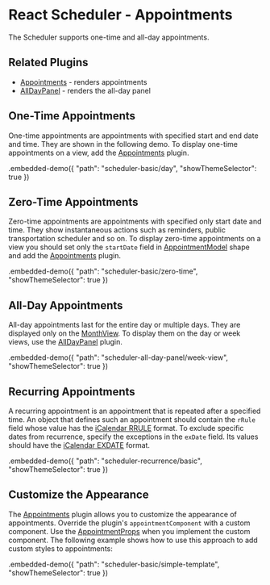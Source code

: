 # React Scheduler - Appointments

The Scheduler supports one-time and all-day appointments.

## Related Plugins

- [Appointments](../reference/appointments.md) - renders appointments
- [AllDayPanel](../reference/all-day-panel.md) - renders the all-day panel

## One-Time Appointments

One-time appointments are appointments with specified start and end date and time. They are shown in the following demo. To display one-time appointments on a view, add the [Appointments](../reference/appointments.md) plugin.

.embedded-demo({ "path": "scheduler-basic/day", "showThemeSelector": true })

## Zero-Time Appointments

Zero-time appointments are appointments with specified only start date and time. They show instantaneous actions such as reminders, public transportation scheduler and so on. To display zero-time appointments on a view you should set only the `startDate` field in [AppointmentModel](../reference/scheduler.md#appointmentmodel) shape and add the [Appointments](../reference/appointments.md) plugin.

.embedded-demo({ "path": "scheduler-basic/zero-time", "showThemeSelector": true })

## All-Day Appointments

All-day appointments last for the entire day or multiple days. They are displayed only on the [MonthView](../reference/month-view.md). To display them on the day or week views, use the [AllDayPanel](../reference/all-day-panel.md) plugin.

.embedded-demo({ "path": "scheduler-all-day-panel/week-view", "showThemeSelector": true })

## Recurring Appointments

A recurring appointment is an appointment that is repeated after a specified time. An object that defines such an appointment should contain the `rRule` field whose value has the [iCalendar RRULE](https://tools.ietf.org/html/rfc5545#section-3.8.5.3) format. To exclude specific dates from recurrence, specify the exceptions in the `exDate` field. Its values should have the [iCalendar EXDATE](https://tools.ietf.org/html/rfc5545#section-3.8.5.1) format.

.embedded-demo({ "path": "scheduler-recurrence/basic", "showThemeSelector": true })

## Customize the Appearance

The [Appointments](../reference/appointments.md) plugin allows you to customize the appearance of appointments. Override the plugin's `appointmentComponent` with a custom component. Use the [AppointmentProps](../reference/appointments.md#appointmentsappointmentprops) when you implement the custom component. The following example shows how to use this approach to add custom styles to appointments:

.embedded-demo({ "path": "scheduler-basic/simple-template", "showThemeSelector": true })
